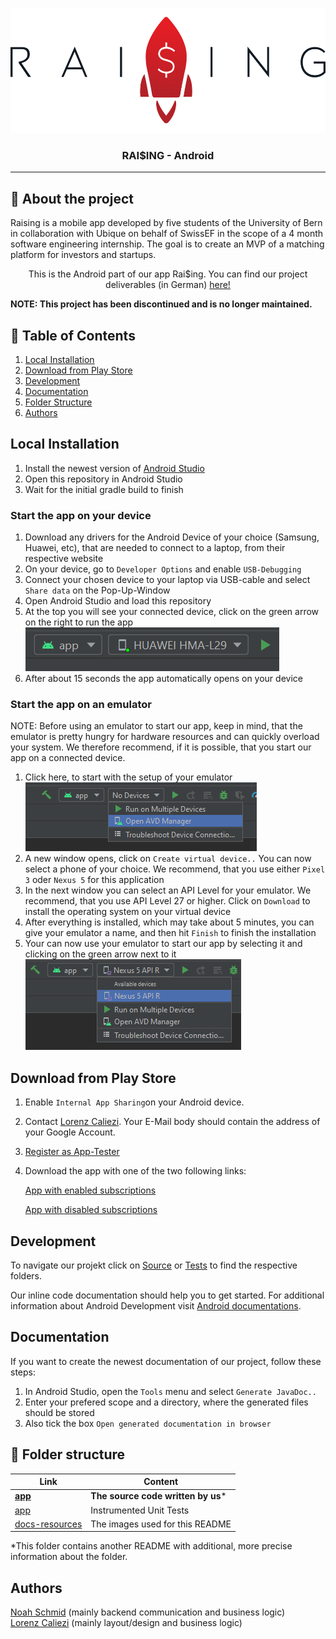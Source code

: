 <p align="center">
  <a href="" rel="noopener">
 <img width=550px height=200px src="docs-resources/raising_schrift.PNG" alt="Project logo"></a>
</p>

<h3 align="center">RAI$ING - Android</h3>

---

## 🏁 About the project
Raising is a mobile app developed by five students of the University of Bern in collaboration with Ubique on behalf of SwissEF in the scope of a 4 month software engineering internship. The goal is to create an MVP of a matching platform for investors and startups.

<p align="center"> This is the Android part of our app Rai$ing. You can find our project deliverables  (in German) <a href="https://github.com/olistaehli/raising-deliverables">here!</a>
    <br> 
</p>

**NOTE: This project has been discontinued and is no longer maintained.**

## 📝 Table of Contents
1. [Local Installation](#local)
1. [Download from Play Store](#download)
1. [Development](#development)
1. [Documentation](#documentation)
1. [Folder Structure](#folderstructure)
1. [Authors](#authors)

## Local Installation <a name="local"/>

1. Install the newest version of [Android Studio](https://developer.android.com/studio)
1. Open this repository in Android Studio
1. Wait for the initial gradle build to finish


### Start the app on your device <a name="startDevice"/>

1. Download any drivers for the Android Device of your choice (Samsung, Huawei, etc), that are needed to connect to a laptop, from their respective website
1. On your device, go to `Developer Options` and enable `USB-Debugging`
1. Connect your chosen device to your laptop via USB-cable and select `Share data` on the Pop-Up-Window
1. Open Android Studio and load this repository
1. At the top you will see your connected device, click on the green arrow on the right to run the app ![](docs-resources/readme_connect_phone.PNG)
1. After about 15 seconds the app automatically opens on your device


### Start the app on an emulator <a name="startEmulator"/>

NOTE: Before using an emulator to start our app, keep in mind, that the emulator is pretty hungry for hardware resources and can quickly overload your system. We therefore recommend, if it is possible, that you start our app on a connected device.

1. Click here, to start with the setup of your emulator </br> ![](docs-resources/readme_setup_emulator.PNG)
1. A new window opens, click on `Create virtual device..` You can now select a phone of your choice. We recommend, that you use either `Pixel 3` oder `Nexus 5` for this application
1. In the next window you can select an API Level for your emulator. We recommend, that you use API Level 27 or higher. Click on `Download` to install the operating system on your virtual device
1. After everything is installed, which may take about 5 minutes, you can give your emulator a name, and then hit `Finish` to finish the installation
1. Your can now use your emulator to start our app by selecting it and clicking on the green arrow next to it ![](docs-resources/readme_select_emulator.PNG)


## Download from Play Store <a name="download">

1. Enable `Internal App Sharing`on your Android device.
1. Contact [Lorenz Caliezi](mailto:lorenz.caliezi@students.unibe.ch?subject=[GitHub]%20Rai$ing). Your E-Mail body should contain the address of your Google Account.
1. [Register as App-Tester](https://play.google.com/apps/internaltest/4700141989544110193)
1. Download the app with one of the two following links:
   
   [App with enabled subscriptions](https://play.google.com/apps/test/RQq5CHR3bp4/ahAJEhp-nFfHB_B3N5PCEw9YfftAHWOdRTuNFZOvp7w11ihraudI2cu6_zyAG2Z-6oDwn934mRQ4Mj5oT307gqb0tx)
   
   [App with disabled subscriptions](https://play.google.com/apps/test/RQq5CHR3bp4/ahAJEhp-kYrn1_PgQOFXdfkfZF_aG5OK6-hKvLe4gh7xc-YqRC677TEbF7o2RWUb89V07KQV0fp4ct-0MWwDvxtWtp)


## Development <a name="development"/>

To navigate our projekt click on [Source](https://github.com/olistaehli/raising-android/tree/master/app/src/main) or [Tests](https://github.com/olistaehli/raising-android/tree/master/app/src/test/java/com/raising/app) to find the respective folders.

Our inline code documentation should help you to get started.
For additional information about Android Development visit [Android documentations](https://developer.android.com/docs).


## Documentation <a name="documentation"/>

If you want to create the newest documentation of our project, follow these steps:
1. In Android Studio, open the `Tools` menu and select `Generate JavaDoc..`
1. Enter your prefered scope and a directory, where the generated files should be stored
1. Also tick the box `Open generated documentation in browser`

## 📁 Folder structure <a name = "folderstructure"></a>

| Link | Content |
|---|---|
**<a href="/app/src/main/java/com/raising/app">app</a>** | **The source code written by us***
<a href="/app/src/androidTest/java/com/raising/app">app</a> | Instrumented Unit Tests
<a href="/docs-resources">docs-resources</a> | The images used for this README

*This folder contains another README with additional, more precise information about the folder.

## Authors <a name="authors"/>

[Noah Schmid](https://github.com/noahschmid) (mainly backend communication and business logic) <br /> [Lorenz Caliezi](https://github.com/LorenzCaliezi) (mainly layout/design and business logic)


